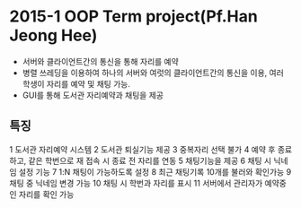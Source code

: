 # 2015-1 OOP Term project(Pf.Han Jeong Hee)

- 서버와 클라이언트간의 통신을 통해 자리를 예약 
- 병렬 쓰레딩을 이용하여 하나의 서버와 여럿의 클라이언트간의 통신을 이용, 여러 학생이 자리를 예약 및 채팅 가능. 
- GUI를 통해 도서관 자리예약과 채팅을 제공 
## 특징

 1 도서관 자리예약 시스템 
 2 도서관 퇴실기능 제공 
 3 중복자리 선택 불가 
 4 예약 후 종료하고, 같은 학번으로 재 접속 시 종료 전 자리를 연동 
 5 채팅기능을 제공 
 6 채팅 시 닉네임 설정 기능 
 7 1:N 채팅이 가능하도록 설정 
 8 최근 채팅기록 10개를 불러와 확인가능 
 9 채팅 중 닉네임 변경 가능 
 10 채팅 시 학번과 자리를 표시 
 11 서버에서 관리자가 예약중인 자리를 확인 가능 
